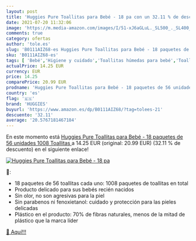 ```yaml
---
layout: post
title: 'Huggies Pure Toallitas para Bebé - 18 pa con un 32.11 % de descuento'
date: 2021-07-20 11:32:06
image: 'https://m.media-amazon.com/images/I/51-xJ6aGLuL._SL500_._SL400_.jpg'
comments: true
category: ofertas
author: 'tole.es'
slug: 'B0111AIZ68-es Huggies Pure Toallitas para Bebé - 18 paquetes de 56...'
sku: 'B0111AIZ68-es'
tags: [ 'Bebé','Higiene y cuidado','Toallitas húmedas para bebé','Toallitas y accesorios para bebé','bebé','huggies', ]
actualPrice: 14.25 EUR
currency: EUR
price: 14.25
comparePrice: 20.99 EUR
prodname: 'Huggies Pure Toallitas para Bebé - 18 paquetes de 56 unidades  1008 Toallitas '
country: 'es'
flag: '🇪🇸'
brand: 'HUGGIES'
buyurl: 'https://www.amazon.es/dp/B0111AIZ68/?tag=tolees-21'
descuento: '32.11'
average: '20.5767181467184'
---
```


En este momento está [Huggies Pure Toallitas para Bebé - 18 paquetes de 56 unidades  1008 Toallitas ](https://www.amazon.es/dp/B0111AIZ68/?tag=tolees-21) a 14.25 EUR (original: 20.99 EUR) (32.11 %  de descuento) en el siguiente enlace!

[![Huggies Pure Toallitas para Bebé - 18 pa](https://m.media-amazon.com/images/I/51-xJ6aGLuL._SL500_._SL400_.jpg)](https://www.amazon.es/dp/B0111AIZ68/?tag=tolees-21)

🔎:

- 18 paquetes de 56 toallitas cada uno: 1008 paquetes de toallitas en total
- Producto delicado para sus bebés recién nacidos
- Sin olor, no son agresivas para la piel
- Sin parabenos ni fenoxietanol: cuidado y protección para las pieles delicadas
- Plástico en el producto: 70% de fibras naturales, menos de la mitad de plástico que la marca líder

[🛒 Aquí!!!](https://www.amazon.es/dp/B0111AIZ68/?tag=tolees-21)
